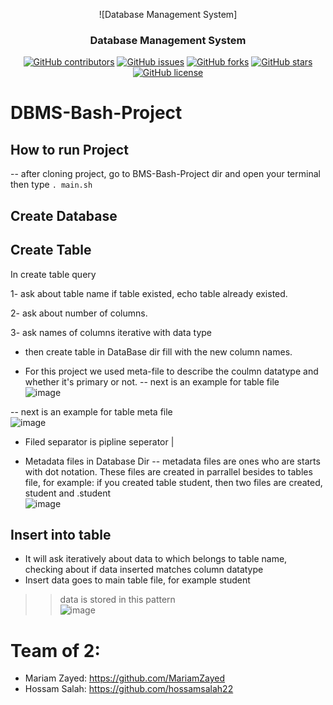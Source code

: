 <div align="center">
 
 ![Database Management System]

</div>

<h3 align="center">Database Management System</h3>

<div align="center">

[![GitHub contributors](https://img.shields.io/github/contributors/hossamsalah22/DBMS-Bash-Project)](https://github.com/hossamsalah22/DBMS-Bash-Project/contributors)
[![GitHub issues](https://img.shields.io/github/issues/hossamsalah22/DBMS-Bash-Project)](https://github.com/hossamsalah22/DBMS-Bash-Project/issues)
[![GitHub forks](https://img.shields.io/github/forks/hossamsalah22/DBMS-Bash-Project)](https://github.com/hossamsalah22/DBMS-Bash-Project/network)
[![GitHub stars](https://img.shields.io/github/stars/hossamsalah22/DBMS-Bash-Project)](https://github.com/hossamsalah22/DBMS-Bash-Project/stargazers)
[![GitHub license](https://img.shields.io/github/license/hossamsalah22/DBMS-Bash-Project)](https://github.com/hossamsalah22/DBMS-Bash-Project/blob/master/LICENSE)

</div>



# DBMS-Bash-Project

## How to run Project
-- after cloning project, go to BMS-Bash-Project dir and open your terminal then type <code>. main.sh</code>

## Create Database

## Create Table
In create table query

1- ask about table name
if table existed, echo table already existed.

2- ask about number of columns.

3- ask names of columns iterative with data type
- then create table in DataBase dir fill with the new column names.

- For this project we used meta-file to describe the coulmn datatype and whether it's primary or not.
-- next is an example for table file<br>
    ![image](https://user-images.githubusercontent.com/66179261/217010804-3c8ebb69-db62-4d5d-a264-7c40dc45dcbd.png)

-- next is an example for table meta file<br>
    ![image](https://user-images.githubusercontent.com/66179261/217010856-b854198a-cdc6-4270-b0d5-a6a414f5179e.png)

- Filed separator is pipline seperator  |

- Metadata files in Database Dir
-- metadata files are ones who are starts with dot notation. These files are created in parrallel besides to tables file, for example: if you created table student, then two files are created, student and .student<br>
![image](https://user-images.githubusercontent.com/66179261/217010672-eb641dbd-e9b6-4069-b5b7-f3d7ab425da7.png)

## Insert into table 
- It will ask iteratively about data to which belongs to table name, checking about if data inserted matches column datatype
- Insert data goes to main table file, for example student
>> data is stored in this pattern<br>
  ![image](https://user-images.githubusercontent.com/66179261/217018203-800528b7-5db7-4934-9ff9-880dab15d45e.png)

# Team of 2:
- Mariam Zayed: https://github.com/MariamZayed
- Hossam Salah: https://github.com/hossamsalah22
